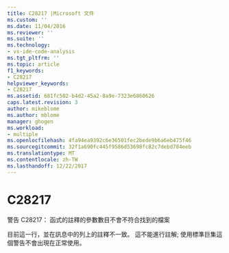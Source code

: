 ```yaml
---
title: C28217 |Microsoft 文件
ms.custom: ''
ms.date: 11/04/2016
ms.reviewer: ''
ms.suite: ''
ms.technology:
- vs-ide-code-analysis
ms.tgt_pltfrm: ''
ms.topic: article
f1_keywords:
- C28217
helpviewer_keywords:
- C28217
ms.assetid: 681fc502-b4d2-45a2-8a9e-7323e6860626
caps.latest.revision: 3
author: mikeblome
ms.author: mblome
manager: ghogen
ms.workload:
- multiple
ms.openlocfilehash: 4fa94ea9392c6e36501fec2bede9b6a6eb475f46
ms.sourcegitcommit: 32f1a690fc445f9586d53698fc82c7debd784eeb
ms.translationtype: MT
ms.contentlocale: zh-TW
ms.lasthandoff: 12/22/2017
---
```

# <a name="c28217"></a>C28217
警告 C28217： 函式的註釋的參數數目不會不符合找到的檔案  
  
 目前這一行，並在訊息中的列上的註釋不一致。 這不能進行註解; 使用標準巨集這個警告不會出現在正常使用。